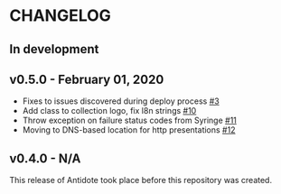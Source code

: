# CHANGELOG

## In development


## v0.5.0 - February 01, 2020

- Fixes to issues discovered during deploy process [#3](https://github.com/nre-learning/antidote-ui-components/pull/3)
- Add class to collection logo, fix l8n strings [#10](https://github.com/nre-learning/antidote-ui-components/pull/10)
- Throw exception on failure status codes from Syringe [#11](https://github.com/nre-learning/antidote-ui-components/pull/11)
- Moving to DNS-based location for http presentations [#12](https://github.com/nre-learning/antidote-ui-components/pull/12)

## v0.4.0 - N/A

This release of Antidote took place before this repository was created.
